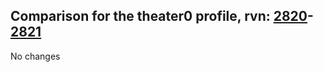 ## Comparison for the theater0 profile, rvn: [2820](https://github.com/PRO100KatYT/FortniteProfileRevisions/tree/main/profiles/theater0/2820%20theater0.json)-[2821](https://github.com/PRO100KatYT/FortniteProfileRevisions/tree/main/profiles/theater0/2821%20theater0.json)

No changes
